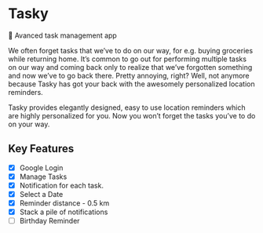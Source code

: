 # Tasky
:rocket: Avanced task management app

We often forget tasks that we’ve to do on our way, for e.g. buying groceries while returning home. It’s common to go out for performing multiple tasks on our way and coming back only to realize that we’ve forgotten something and now we’ve to go back there. Pretty annoying, right? Well, not anymore because Tasky has got your back with the awesomely personalized location reminders.

Tasky provides elegantly designed, easy to use location reminders which are highly personalized for you. Now you won’t forget the tasks you’ve to do on your way.

## Key Features
- [x] Google Login
- [x] Manage Tasks
- [x] Notification for each task.
- [x] Select a Date
- [x] Reminder distance - 0.5 km
- [x] Stack a pile of notifications
- [ ] Birthday Reminder
